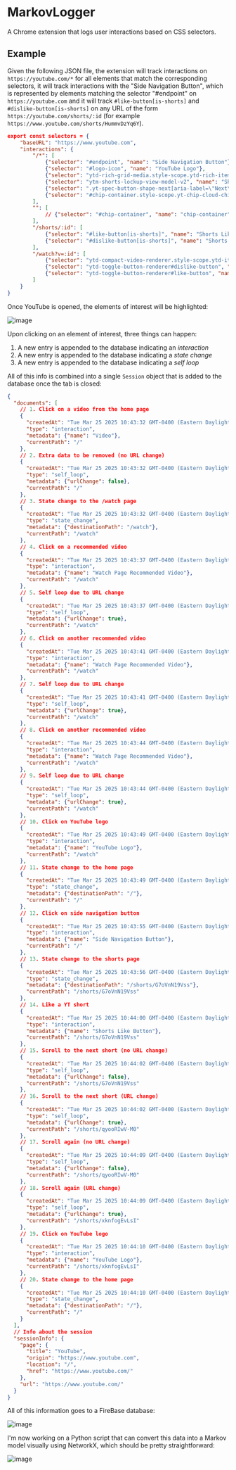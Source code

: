 # MarkovLogger

A Chrome extension that logs user interactions based on CSS selectors.

## Example

Given the following JSON file, the extension will track interactions on `https://youtube.com/*` for all elements
that match the corresponding selectors, it will track interactions with the "Side Navigation Button", which is represented by elements matching the selector "#endpoint" on `https://youtube.com` and it will track `#like-button[is-shorts]` and `#dislike-button[is-shorts]` on any URL of the form `https://youtube.com/shorts/:id` (for example `https://www.youtube.com/shorts/HummvDzYq6Y`).

```json
export const selectors = {
    "baseURL": "https://www.youtube.com",
    "interactions": {
        "/*": [
            {"selector": "#endpoint", "name": "Side Navigation Button"},
            {"selector": "#logo-icon", "name": "YouTube Logo"},
            {"selector": "ytd-rich-grid-media.style-scope.ytd-rich-item-renderer", "name": "Video"},
            {"selector": "ytm-shorts-lockup-view-model-v2", "name": "Shorts on Miniplayer"},
            {"selector": ".yt-spec-button-shape-next[aria-label=\"Next\"]", "name": "Next Button"},
            {"selector": "#chip-container.style-scope.yt-chip-cloud-chip-renderer", "name": "Category Button"}
        ],
        "": [
            // {"selector": "#chip-container", "name": "chip-container"}
        ],
        "/shorts/:id": [
            {"selector": "#like-button[is-shorts]", "name": "Shorts Like Button"},
            {"selector": "#dislike-button[is-shorts]", "name": "Shorts Dislike Button"}
        ],
        "/watch?v=:id": [
            {"selector": "ytd-compact-video-renderer.style-scope.ytd-item-section-renderer", "name": "Watch Page Recommended Video"},
            {"selector": "ytd-toggle-button-renderer#dislike-button", "name": "Comment Dislike Button"},
            {"selector": "ytd-toggle-button-renderer#like-button", "name": "Comment Like Button"},
        ]
    }
}
```
Once YouTube is opened, the elements of interest will be highlighted:

![image](https://github.com/user-attachments/assets/2d78ab01-192e-4488-ba06-756535598827)


Upon clicking on an element of interest, three things can happen:

1. A new entry is appended to the database indicating an _interaction_
2. A new entry is appended to the database indicating a _state change_
3. A new entry is appended to the database indicating a _self loop_

All of this info is combined into a single `Session` object that is added to the database once the tab is closed:

```json
{
  "documents": [
    // 1. Click on a video from the home page
    {
      "createdAt": "Tue Mar 25 2025 10:43:32 GMT-0400 (Eastern Daylight Time)",
      "type": "interaction",
      "metadata": {"name": "Video"},
      "currentPath": "/"
    },
    // 2. Extra data to be removed (no URL change)
    {
      "createdAt": "Tue Mar 25 2025 10:43:32 GMT-0400 (Eastern Daylight Time)",
      "type": "self_loop",
      "metadata": {"urlChange": false},
      "currentPath": "/"
    },
    // 3. State change to the /watch page
    {
      "createdAt": "Tue Mar 25 2025 10:43:32 GMT-0400 (Eastern Daylight Time)",
      "type": "state_change",
      "metadata": {"destinationPath": "/watch"},
      "currentPath": "/watch"
    },
    // 4. Click on a recommended video
    {
      "createdAt": "Tue Mar 25 2025 10:43:37 GMT-0400 (Eastern Daylight Time)",
      "type": "interaction",
      "metadata": {"name": "Watch Page Recommended Video"},
      "currentPath": "/watch"
    },
    // 5. Self loop due to URL change
    {
      "createdAt": "Tue Mar 25 2025 10:43:37 GMT-0400 (Eastern Daylight Time)",
      "type": "self_loop",
      "metadata": {"urlChange": true},
      "currentPath": "/watch"
    },
    // 6. Click on another recommended video
    {
      "createdAt": "Tue Mar 25 2025 10:43:41 GMT-0400 (Eastern Daylight Time)",
      "type": "interaction",
      "metadata": {"name": "Watch Page Recommended Video"},
      "currentPath": "/watch"
    },
    // 7. Self loop due to URL change
    {
      "createdAt": "Tue Mar 25 2025 10:43:41 GMT-0400 (Eastern Daylight Time)",
      "type": "self_loop",
      "metadata": {"urlChange": true},
      "currentPath": "/watch"
    },
    // 8. Click on another recommended video
    {
      "createdAt": "Tue Mar 25 2025 10:43:44 GMT-0400 (Eastern Daylight Time)",
      "type": "interaction",
      "metadata": {"name": "Watch Page Recommended Video"},
      "currentPath": "/watch"
    },
    // 9. Self loop due to URL change
    {
      "createdAt": "Tue Mar 25 2025 10:43:44 GMT-0400 (Eastern Daylight Time)",
      "type": "self_loop",
      "metadata": {"urlChange": true},
      "currentPath": "/watch"
    },
    // 10. Click on YouTube logo
    {
      "createdAt": "Tue Mar 25 2025 10:43:49 GMT-0400 (Eastern Daylight Time)",
      "type": "interaction",
      "metadata": {"name": "YouTube Logo"},
      "currentPath": "/watch"
    },
    // 11. State change to the home page
    {
      "createdAt": "Tue Mar 25 2025 10:43:49 GMT-0400 (Eastern Daylight Time)",
      "type": "state_change",
      "metadata": {"destinationPath": "/"},
      "currentPath": "/"
    },
    // 12. Click on side navigation button
    {
      "createdAt": "Tue Mar 25 2025 10:43:55 GMT-0400 (Eastern Daylight Time)",
      "type": "interaction",
      "metadata": {"name": "Side Navigation Button"},
      "currentPath": "/"
    },
    // 13. State change to the shorts page
    {
      "createdAt": "Tue Mar 25 2025 10:43:56 GMT-0400 (Eastern Daylight Time)",
      "type": "state_change",
      "metadata": {"destinationPath": "/shorts/G7oVnN19Vss"},
      "currentPath": "/shorts/G7oVnN19Vss"
    },
    // 14. Like a YT short
    {
      "createdAt": "Tue Mar 25 2025 10:44:00 GMT-0400 (Eastern Daylight Time)",
      "type": "interaction",
      "metadata": {"name": "Shorts Like Button"},
      "currentPath": "/shorts/G7oVnN19Vss"
    },
    // 15. Scroll to the next short (no URL change)
    {
      "createdAt": "Tue Mar 25 2025 10:44:02 GMT-0400 (Eastern Daylight Time)",
      "type": "self_loop",
      "metadata": {"urlChange": false},
      "currentPath": "/shorts/G7oVnN19Vss"
    },
    // 16. Scroll to the next short (URL change)
    {
      "createdAt": "Tue Mar 25 2025 10:44:02 GMT-0400 (Eastern Daylight Time)",
      "type": "self_loop",
      "metadata": {"urlChange": true},
      "currentPath": "/shorts/qyooRIwV-M0"
    },
    // 17. Scroll again (no URL change)
    {
      "createdAt": "Tue Mar 25 2025 10:44:09 GMT-0400 (Eastern Daylight Time)",
      "type": "self_loop",
      "metadata": {"urlChange": false},
      "currentPath": "/shorts/qyooRIwV-M0"
    },
    // 18. Scroll again (URL change)
    {
      "createdAt": "Tue Mar 25 2025 10:44:09 GMT-0400 (Eastern Daylight Time)",
      "type": "self_loop",
      "metadata": {"urlChange": true},
      "currentPath": "/shorts/xknfogEvLsI"
    },
    // 19. Click on YouTube logo
    {
      "createdAt": "Tue Mar 25 2025 10:44:10 GMT-0400 (Eastern Daylight Time)",
      "type": "interaction",
      "metadata": {"name": "YouTube Logo"},
      "currentPath": "/shorts/xknfogEvLsI"
    },
    // 20. State change to the home page
    {
      "createdAt": "Tue Mar 25 2025 10:44:10 GMT-0400 (Eastern Daylight Time)",
      "type": "state_change",
      "metadata": {"destinationPath": "/"},
      "currentPath": "/"
    }
  ],
  // Info about the session
  "sessionInfo": {
    "page": {
      "title": "YouTube",
      "origin": "https://www.youtube.com",
      "location": "/",
      "href": "https://www.youtube.com/"
    },
    "url": "https://www.youtube.com/"
  }
}
```

All of this information goes to a FireBase database:

![image](https://github.com/user-attachments/assets/6ca7d1af-9bd7-4585-8afd-2d751d34d2db)


I'm now working on a Python script that can convert this data into a Markov model visually using NetworkX, which should be pretty straightforward:

![image](https://github.com/user-attachments/assets/b952b5f6-72da-49fe-aa89-69981e3b2f33)



